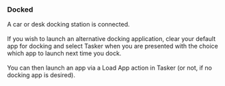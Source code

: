 ### Docked

A car or desk docking station is connected.\
\
If you wish to launch an alternative docking application, clear your
default app for docking and select Tasker when you are presented with
the choice which app to launch next time you dock.\
\
You can then launch an app via a Load App action in Tasker (or not, if
no docking app is desired).
